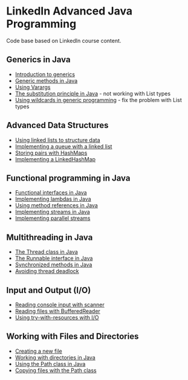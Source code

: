 # LinkedIn Advanced Java Programming

Code base based on LinkedIn course content.

## Generics in Java

- [Introduction to generics](./generics-in-java/src/main/java/sk/janobono/genericsinjava/GenericsExample.java)
- [Generic methods in Java](./generics-in-java/src/main/java/sk/janobono/genericsinjava/GenericMethods.java)
- [Using Varargs](./generics-in-java/src/main/java/sk/janobono/genericsinjava/Varargs.java)
- [The substitution principle in Java](./generics-in-java/src/main/java/sk/janobono/substitution) - not working with
  List types
- [Using wildcards in generic programming](./generics-in-java/src/main/java/sk/janobono/wildcards) - fix the problem
  with List types

## Advanced Data Structures

- [Using linked lists to structure data](./advanced-data-structures/src/main/java/sk/janobono/advanceddatastructures/LinkedListExample.java)
- [Implementing a queue with a linked list](./advanced-data-structures/src/main/java/sk/janobono/advanceddatastructures/queue)
- [Storing pairs with HashMaps](./advanced-data-structures/src/main/java/sk/janobono/advanceddatastructures/HashMapExample.java)
- [Implementing a LinkedHashMap](./advanced-data-structures/src/main/java/sk/janobono/advanceddatastructures/LinkedHashMapExample.java)

## Functional programming in Java

- [Functional interfaces in Java](./functional-programming-in-java/src/main/java/sk/janobono/functionalprogramming/functionalinterfaces)
- [Implementing lambdas in Java](./functional-programming-in-java/src/main/java/sk/janobono/functionalprogramming/lambdas)
- [Using method references in Java](./functional-programming-in-java/src/main/java/sk/janobono/functionalprogramming/methodreference)
- [Implementing streams in Java](./functional-programming-in-java/src/main/java/sk/janobono/functionalprogramming/streams)
- [Implementing parallel streams](./functional-programming-in-java/src/main/java/sk/janobono/functionalprogramming/parallelstreams)

## Multithreading in Java

- [The Thread class in Java](./multithreading-in-java/src/main/java/sk/janobono/multithreading/thread)
- [The Runnable interface in Java](./multithreading-in-java/src/main/java/sk/janobono/multithreading/runnable)
- [Synchronized methods in Java](./multithreading-in-java/src/main/java/sk/janobono/multithreading/sync)
- [Avoiding thread deadlock](./multithreading-in-java/src/main/java/sk/janobono/multithreading/deadlock/Kitchen.java)

## Input and Output (I/O)

- [Reading console input with scanner](./input-and-output/src/main/java/sk/janobono/io/scanner)
- [Reading files with BufferedReader](./input-and-output/src/main/java/sk/janobono/io/BufferedReaderExample.java)
- [Using try-with-resources with I/O](./input-and-output/src/main/java/sk/janobono/io/TryWithResourcesExample.java)

## Working with Files and Directories

- [Creating a new file](./files-and-directories/src/main/java/sk/janobono/filesanddirectories/FileCreationExample.java)
- [Working with directories in Java](./files-and-directories/src/main/java/sk/janobono/filesanddirectories/DirectoriesExample.java)
- [Using the Path class in Java](./files-and-directories/src/main/java/sk/janobono/filesanddirectories/PathClassExample.java)
- [Copying files with the Path class](./files-and-directories/src/main/java/sk/janobono/filesanddirectories/FileCopyExample.java)

